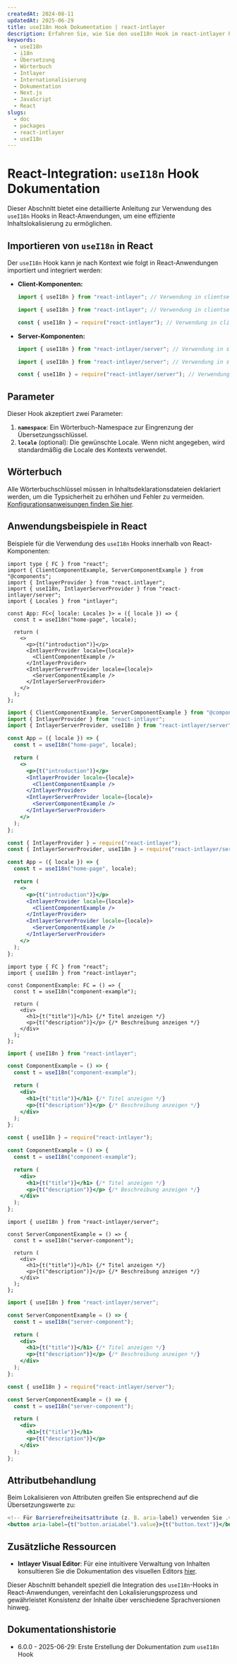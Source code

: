 ```yaml
---
createdAt: 2024-08-11
updatedAt: 2025-06-29
title: useI18n Hook Dokumentation | react-intlayer
description: Erfahren Sie, wie Sie den useI18n Hook im react-intlayer Paket verwenden
keywords:
  - useI18n
  - i18n
  - Übersetzung
  - Wörterbuch
  - Intlayer
  - Internationalisierung
  - Dokumentation
  - Next.js
  - JavaScript
  - React
slugs:
  - doc
  - packages
  - react-intlayer
  - useI18n
---
```


# React-Integration: `useI18n` Hook Dokumentation

Dieser Abschnitt bietet eine detaillierte Anleitung zur Verwendung des `useI18n` Hooks in React-Anwendungen, um eine effiziente Inhaltslokalisierung zu ermöglichen.

## Importieren von `useI18n` in React

Der `useI18n` Hook kann je nach Kontext wie folgt in React-Anwendungen importiert und integriert werden:

- **Client-Komponenten:**

  ```typescript codeFormat="typescript"
  import { useI18n } from "react-intlayer"; // Verwendung in clientseitigen React-Komponenten
  ```

  ```javascript codeFormat="esm"
  import { useI18n } from "react-intlayer"; // Verwendung in clientseitigen React-Komponenten
  ```

  ```javascript codeFormat="commonjs"
  const { useI18n } = require("react-intlayer"); // Verwendung in clientseitigen React-Komponenten
  ```

- **Server-Komponenten:**

  ```typescript codeFormat="commonjs"
  import { useI18n } from "react-intlayer/server"; // Verwendung in serverseitigen React-Komponenten
  ```

  ```javascript codeFormat="esm"
  import { useI18n } from "react-intlayer/server"; // Verwendung in serverseitigen React-Komponenten
  ```

  ```javascript codeFormat="commonjs"
  const { useI18n } = require("react-intlayer/server"); // Verwendung in serverseitigen React-Komponenten
  ```

## Parameter

Dieser Hook akzeptiert zwei Parameter:

1. **`namespace`**: Ein Wörterbuch-Namespace zur Eingrenzung der Übersetzungsschlüssel.
2. **`locale`** (optional): Die gewünschte Locale. Wenn nicht angegeben, wird standardmäßig die Locale des Kontexts verwendet.

## Wörterbuch

Alle Wörterbuchschlüssel müssen in Inhaltsdeklarationsdateien deklariert werden, um die Typsicherheit zu erhöhen und Fehler zu vermeiden. [Konfigurationsanweisungen finden Sie hier](https://github.com/aymericzip/intlayer/blob/main/docs/docs/de/dictionary/get_started.md).

## Anwendungsbeispiele in React

Beispiele für die Verwendung des `useI18n` Hooks innerhalb von React-Komponenten:

```tsx fileName="src/App.tsx" codeFormat="typescript"
import type { FC } from "react";
import { ClientComponentExample, ServerComponentExample } from "@components";
import { IntlayerProvider } from "react.intlayer";
import { useI18n, IntlayerServerProvider } from "react-intlayer/server";
import { Locales } from "intlayer";

const App: FC<{ locale: Locales }> = ({ locale }) => {
  const t = useI18n("home-page", locale);

  return (
    <>
      <p>{t("introduction")}</p>
      <IntlayerProvider locale={locale}>
        <ClientComponentExample />
      </IntlayerProvider>
      <IntlayerServerProvider locale={locale}>
        <ServerComponentExample />
      </IntlayerServerProvider>
    </>
  );
};
```

```jsx fileName="src/app.jsx" codeFormat="esm"
import { ClientComponentExample, ServerComponentExample } from "@components";
import { IntlayerProvider } from "react-intlayer";
import { IntlayerServerProvider, useI18n } from "react-intlayer/server";

const App = ({ locale }) => {
  const t = useI18n("home-page", locale);

  return (
    <>
      <p>{t("introduction")}</p>
      <IntlayerProvider locale={locale}>
        <ClientComponentExample />
      </IntlayerProvider>
      <IntlayerServerProvider locale={locale}>
        <ServerComponentExample />
      </IntlayerServerProvider>
    </>
  );
};
```

```jsx fileName="src/app.cjs" codeFormat="commonjs"
const { IntlayerProvider } = require("react-intlayer");
const { IntlayerServerProvider, useI18n } = require("react-intlayer/server");

const App = ({ locale }) => {
  const t = useI18n("home-page", locale);

  return (
    <>
      <p>{t("introduction")}</p>
      <IntlayerProvider locale={locale}>
        <ClientComponentExample />
      </IntlayerProvider>
      <IntlayerServerProvider locale={locale}>
        <ServerComponentExample />
      </IntlayerServerProvider>
    </>
  );
};
```

```tsx fileName="src/components/ComponentExample.tsx" codeFormat="typescript"
import type { FC } from "react";
import { useI18n } from "react-intlayer";

const ComponentExample: FC = () => {
  const t = useI18n("component-example");

  return (
    <div>
      <h1>{t("title")}</h1> {/* Titel anzeigen */}
      <p>{t("description")}</p> {/* Beschreibung anzeigen */}
    </div>
  );
};
```

```jsx fileName="src/components/ComponentExample.jsx" codeFormat="esm"
import { useI18n } from "react-intlayer";

const ComponentExample = () => {
  const t = useI18n("component-example");

  return (
    <div>
      <h1>{t("title")}</h1> {/* Titel anzeigen */}
      <p>{t("description")}</p> {/* Beschreibung anzeigen */}
    </div>
  );
};
```

```jsx fileName="src/components/ComponentExample.cjs" codeFormat="commonjs"
const { useI18n } = require("react-intlayer");

const ComponentExample = () => {
  const t = useI18n("component-example");

  return (
    <div>
      <h1>{t("title")}</h1> {/* Titel anzeigen */}
      <p>{t("description")}</p> {/* Beschreibung anzeigen */}
    </div>
  );
};
```

```tsx fileName="src/components/ServerComponentExample.tsx" codeFormat="typescript"
import { useI18n } from "react-intlayer/server";

const ServerComponentExample = () => {
  const t = useI18n("server-component");

  return (
    <div>
      <h1>{t("title")}</h1> {/* Titel anzeigen */}
      <p>{t("description")}</p> {/* Beschreibung anzeigen */}
    </div>
  );
};
```

```jsx fileName="src/components/ServerComponentExample.jsx" codeFormat="esm"
import { useI18n } from "react-intlayer/server";

const ServerComponentExample = () => {
  const t = useI18n("server-component");

  return (
    <div>
      <h1>{t("title")}</h1> {/* Titel anzeigen */}
      <p>{t("description")}</p> {/* Beschreibung anzeigen */}
    </div>
  );
};
```

```jsx fileName="src/components/ServerComponentExample.cjs" codeFormat="commonjs"
const { useI18n } = require("react-intlayer/server");

const ServerComponentExample = () => {
  const t = useI18n("server-component");

  return (
    <div>
      <h1>{t("title")}</h1>
      <p>{t("description")}</p>
    </div>
  );
};
```

## Attributbehandlung

Beim Lokalisieren von Attributen greifen Sie entsprechend auf die Übersetzungswerte zu:

```jsx
<!-- Für Barrierefreiheitsattribute (z. B. aria-label) verwenden Sie .value, da reine Strings erforderlich sind -->
<button aria-label={t("button.ariaLabel").value}>{t("button.text")}</button>
```

## Zusätzliche Ressourcen

- **Intlayer Visual Editor**: Für eine intuitivere Verwaltung von Inhalten konsultieren Sie die Dokumentation des visuellen Editors [hier](https://github.com/aymericzip/intlayer/blob/main/docs/docs/de/intlayer_visual_editor.md).

Dieser Abschnitt behandelt speziell die Integration des `useI18n`-Hooks in React-Anwendungen, vereinfacht den Lokalisierungsprozess und gewährleistet Konsistenz der Inhalte über verschiedene Sprachversionen hinweg.

## Dokumentationshistorie

- 6.0.0 - 2025-06-29: Erste Erstellung der Dokumentation zum `useI18n` Hook
